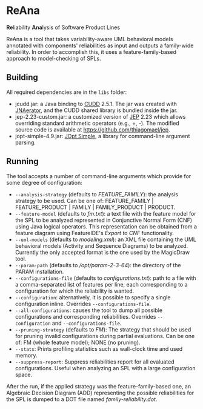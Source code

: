# ReAna
**Re**liability **Ana**lysis of Software Product Lines

ReAna is a tool that takes variability-aware UML behavioral models annotated
with components' reliabilities as input and outputs a family-wide reliability.
In order to accomplish this, it uses a feature-family-based approach to model-checking
of SPLs.


## Building

All required dependencies are in the `libs` folder:

- jcudd.jar: a Java binding to [CUDD](http://vlsi.colorado.edu/~fabio/CUDD/) 2.5.1.
    The jar was created with [JNAerator](https://code.google.com/p/jnaerator/), and the CUDD shared library is bundled inside the jar.
- jep-2.23-custom.jar: a customized version of [JEP](http://www.cse.msu.edu/SENS/Software/jep-2.23/doc/website/doc/doc_usage.htm) 2.23
    which allows overriding standard arithmetic operators (e.g., +, -). The modified source code
    is available at https://github.com/thiagomael/jep.
- jopt-simple-4.9.jar: [JOpt Simple](https://pholser.github.io/jopt-simple/), a library for command-line
    argument parsing.


## Running

The tool accepts a number of command-line arguments which provide for some degree of configuration:

- `--analysis-strategy` (defaults to *FEATURE_FAMILY*): the analysis strategy to be used. Can be one of:
    FEATURE_FAMILY | FEATURE_PRODUCT | FAMILY | FAMILY_PRODUCT | PRODUCT.
- `--feature-model` (defaults to _fm.txt_): a text file with the feature model for the SPL to be analyzed represented in
    Conjunctive Normal Form (CNF) using Java logical operators. This representation can be obtained
    from a feature diagram using FeatureIDE's _Export to CNF_ functionality.
- `--uml-models` (defaults to _modeling.xml_): an XML file containing the UML behavioral models (Activity and Sequence Diagrams)
    to be analyzed. Currently the only accepted format is the one used by the MagicDraw tool.
- `--param-path` (defaults to _/opt/param-2-3-64_): the directory of the PARAM installation.
- `--configurations-file` (defaults to _configurations.txt_): path to a file with a comma-separated list of
    features per line, each corresponding to a configuration for which the reliability is wanted.
- `--configuration`: alternatively, it is possible to specify a single configuration inline. Overrides `--configurations-file`.
- `--all-configurations`: causes the tool to dump all possible configurations and corresponding reliabilities.
    Overrides `--configuration` and `--configurations-file`.
- `--pruning-strategy` (defaults to _FM_): The strategy that should be used for pruning invalid configurations
    during partial evaluations. Can be one of: FM (whole feature model); NONE (no pruning).
- `--stats`: Prints profiling statistics such as wall-clock time and used memory.
- `--suppress-report`: Suppress reliabilities report for all evaluated configurations. Useful when analyzing an SPL
    with a large configuration space.


After the run, if the applied strategy was the feature-family-based one, an Algebraic Decision Diagram (ADD)
representing the possible reliabilities for the SPL is dumped to a DOT file named _family-reliability.dot_.
